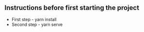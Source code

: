 ## Instructions before first starting the project

- First step - yarn install
- Second step - yarn serve

